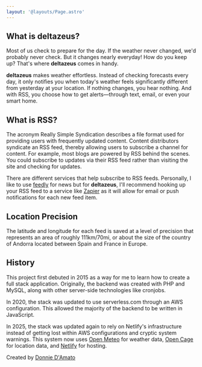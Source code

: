 ```yaml
---
layout: '@layouts/Page.astro'
---
```


## What is deltazeus?

Most of us check to prepare for the day. If the weather never changed, we'd probably never check. But it changes nearly everyday! How do you keep up? That's where **deltazeus** comes in handy.

**deltazeus** makes weather effortless. Instead of checking forecasts every day, it only notifies you when today's weather feels significantly different from yesterday at your location. If nothing changes, you hear nothing. And with RSS, you choose how to get alerts—through text, email, or even your smart home.

## What is RSS?

The acronym Really Simple Syndication describes a file format used for providing users with frequently updated content. Content distributors syndicate an RSS feed, thereby allowing users to subscribe a channel for content. For example, most blogs are powered by RSS behind the scenes. You could subscribe to updates via their RSS feed rather than visiting the site and checking for updates.

There are different services that help subscribe to RSS feeds. Personally, I like to use [feedly](https://feedly.com) for news but for **deltazeus**, I'll recommend hooking up your RSS feed to a service like [Zapier](https://zapier.com/) as it will allow for email or push notifications for each new feed item.

## Location Precision

The latitude and longitude for each feed is saved at a level of precision that represents an area of roughly 111km/70mi, or about the size of the country of Andorra located between Spain and France in Europe.

## History

This project first debuted in 2015 as a way for me to learn how to create a full stack application. Originally, the backend was created with PHP and MySQL, along with other server-side technologies like cronjobs.

In 2020, the stack was updated to use serverless.com through an AWS configuration. This allowed the majority of the backend to be written in JavaScript.

In 2025, the stack was updated again to rely on Netlify's infrastructure instead of getting lost within AWS configurations and cryptic system warnings. This system now uses [Open Meteo](https://open-meteo.com/) for weather data, [Open Cage](https://opencagedata.com/) for location data, and [Netlify](https://netlify.com) for hosting.

Created by [Donnie D'Amato](https://donnie.damato.design)